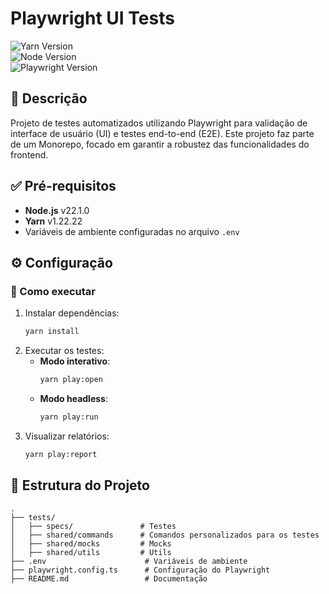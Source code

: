 # Playwright UI Tests

![Yarn Version](https://img.shields.io/badge/yarn-v1.22.22-blue)  
![Node Version](https://img.shields.io/badge/node-v22.1.0-green)  
![Playwright Version](https://img.shields.io/badge/playwright-v1.49.0-orange)

## 📝 Descrição

Projeto de testes automatizados utilizando Playwright para validação de interface de usuário (UI) e testes end-to-end (E2E). Este projeto faz parte de um Monorepo, focado em garantir a robustez das funcionalidades do frontend.

## ✅ Pré-requisitos

- **Node.js** v22.1.0
- **Yarn** v1.22.22
- Variáveis de ambiente configuradas no arquivo `.env`

## ⚙️ Configuração

### 🔧 Como executar

1. Instalar dependências:
   ```bash
   yarn install
   ```
2. Executar os testes:
   - **Modo interativo**:
     ```bash
     yarn play:open
     ```
   - **Modo headless**:
     ```bash
     yarn play:run
     ```
3. Visualizar relatórios:
   ```bash
   yarn play:report
   ```

## 📂 Estrutura do Projeto

```plaintext
.
├── tests/
│   ├── specs/               # Testes
│   ├── shared/commands      # Comandos personalizados para os testes
│   ├── shared/mocks         # Mocks
│   ├── shared/utils         # Utils
├── .env                      # Variáveis de ambiente
├── playwright.config.ts      # Configuração do Playwright
├── README.md                 # Documentação
```